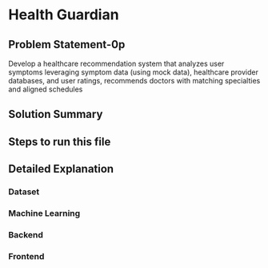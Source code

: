 # Health Guardian

## Problem Statement-0p
Develop a healthcare recommendation system that analyzes user symptoms leveraging symptom data (using mock data), healthcare provider databases, and user ratings,  recommends doctors with matching specialties and aligned schedules

## Solution Summary


## Steps to run this file



## Detailed Explanation 

### Dataset

### Machine Learning

### Backend

### Frontend